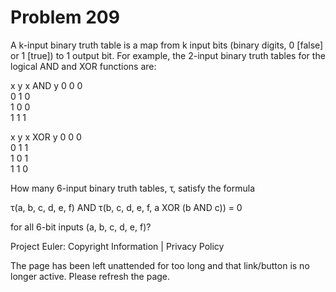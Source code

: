 #   Problem 209

   A k-input binary truth table is a map from k input bits (binary digits, 0
   [false] or 1 [true]) to 1 output bit. For example, the 2-input binary
   truth tables for the logical AND and XOR functions are:

   x y x AND y 
   0 0    0    
   0 1    0    
   1 0    0    
   1 1    1    

   x y x XOR y 
   0 0    0    
   0 1    1    
   1 0    1    
   1 1    0    

   How many 6-input binary truth tables, τ, satisfy the formula

   τ(a, b, c, d, e, f) AND τ(b, c, d, e, f, a XOR (b AND c)) = 0

   for all 6-bit inputs (a, b, c, d, e, f)?

   Project Euler: Copyright Information | Privacy Policy

   The page has been left unattended for too long and that link/button is no
   longer active. Please refresh the page.
